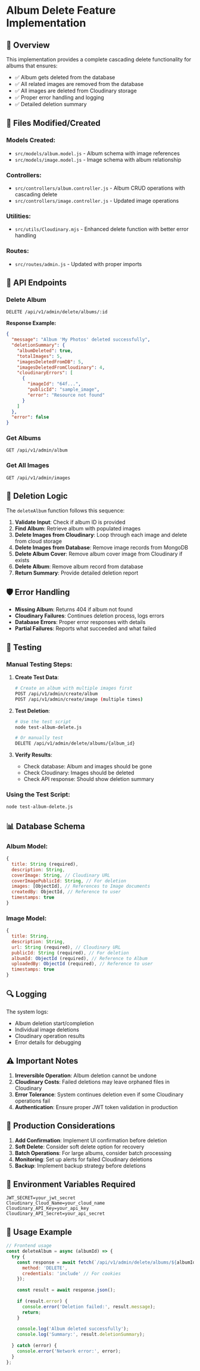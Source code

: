 # Album Delete Feature Implementation

## 🎯 Overview
This implementation provides a complete cascading delete functionality for albums that ensures:
- ✅ Album gets deleted from the database
- ✅ All related images are removed from the database
- ✅ All images are deleted from Cloudinary storage
- ✅ Proper error handling and logging
- ✅ Detailed deletion summary

## 📁 Files Modified/Created

### Models Created:
- `src/models/album.model.js` - Album schema with image references
- `src/models/image.model.js` - Image schema with album relationship

### Controllers:
- `src/controllers/album.controller.js` - Album CRUD operations with cascading delete
- `src/controllers/image.controller.js` - Updated image operations

### Utilities:
- `src/utils/Cloudinary.mjs` - Enhanced delete function with better error handling

### Routes:
- `src/routes/admin.js` - Updated with proper imports

## 🔧 API Endpoints

### Delete Album
```
DELETE /api/v1/admin/delete/albums/:id
```

**Response Example:**
```json
{
  "message": "Album 'My Photos' deleted successfully",
  "deletionSummary": {
    "albumDeleted": true,
    "totalImages": 5,
    "imagesDeletedFromDB": 5,
    "imagesDeletedFromCloudinary": 4,
    "cloudinaryErrors": [
      {
        "imageId": "64f...",
        "publicId": "sample_image",
        "error": "Resource not found"
      }
    ]
  },
  "error": false
}
```

### Get Albums
```
GET /api/v1/admin/album
```

### Get All Images
```
GET /api/v1/admin/images
```

## 🧠 Deletion Logic

The `deleteAlbum` function follows this sequence:

1. **Validate Input**: Check if album ID is provided
2. **Find Album**: Retrieve album with populated images
3. **Delete Images from Cloudinary**: Loop through each image and delete from cloud storage
4. **Delete Images from Database**: Remove image records from MongoDB
5. **Delete Album Cover**: Remove album cover image from Cloudinary if exists
6. **Delete Album**: Remove album record from database
7. **Return Summary**: Provide detailed deletion report

## 🛡️ Error Handling

- **Missing Album**: Returns 404 if album not found
- **Cloudinary Failures**: Continues deletion process, logs errors
- **Database Errors**: Proper error responses with details
- **Partial Failures**: Reports what succeeded and what failed

## 🧪 Testing

### Manual Testing Steps:

1. **Create Test Data**:
   ```bash
   # Create an album with multiple images first
   POST /api/v1/admin/create/album
   POST /api/v1/admin/create/image (multiple times)
   ```

2. **Test Deletion**:
   ```bash
   # Use the test script
   node test-album-delete.js
   
   # Or manually test
   DELETE /api/v1/admin/delete/albums/{album_id}
   ```

3. **Verify Results**:
   - Check database: Album and images should be gone
   - Check Cloudinary: Images should be deleted
   - Check API response: Should show deletion summary

### Using the Test Script:
```bash
node test-album-delete.js
```

## 📊 Database Schema

### Album Model:
```javascript
{
  title: String (required),
  description: String,
  coverImage: String, // Cloudinary URL
  coverImagePublicId: String, // For deletion
  images: [ObjectId], // References to Image documents
  createdBy: ObjectId, // Reference to user
  timestamps: true
}
```

### Image Model:
```javascript
{
  title: String,
  description: String,
  url: String (required), // Cloudinary URL
  publicId: String (required), // For deletion
  albumId: ObjectId (required), // Reference to Album
  uploadedBy: ObjectId (required), // Reference to user
  timestamps: true
}
```

## 🔍 Logging

The system logs:
- Album deletion start/completion
- Individual image deletions
- Cloudinary operation results
- Error details for debugging

## ⚠️ Important Notes

1. **Irreversible Operation**: Album deletion cannot be undone
2. **Cloudinary Costs**: Failed deletions may leave orphaned files in Cloudinary
3. **Error Tolerance**: System continues deletion even if some Cloudinary operations fail
4. **Authentication**: Ensure proper JWT token validation in production

## 🚀 Production Considerations

1. **Add Confirmation**: Implement UI confirmation before deletion
2. **Soft Delete**: Consider soft delete option for recovery
3. **Batch Operations**: For large albums, consider batch processing
4. **Monitoring**: Set up alerts for failed Cloudinary deletions
5. **Backup**: Implement backup strategy before deletions

## 🔧 Environment Variables Required

```env
JWT_SECRET=your_jwt_secret
Cloudinary_Cloud_Name=your_cloud_name
Cloudinary_API_Key=your_api_key
Cloudinary_API_Secret=your_api_secret
```

## 📝 Usage Example

```javascript
// Frontend usage
const deleteAlbum = async (albumId) => {
  try {
    const response = await fetch(`/api/v1/admin/delete/albums/${albumId}`, {
      method: 'DELETE',
      credentials: 'include' // For cookies
    });
    
    const result = await response.json();
    
    if (result.error) {
      console.error('Deletion failed:', result.message);
      return;
    }
    
    console.log('Album deleted successfully');
    console.log('Summary:', result.deletionSummary);
    
  } catch (error) {
    console.error('Network error:', error);
  }
};
```